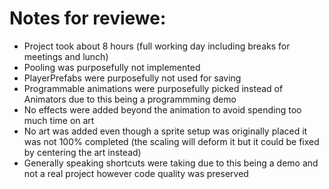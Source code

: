 # Notes for reviewe:
- Project took about 8 hours (full working day including breaks for meetings and lunch)
- Pooling was purposefully not implemented
- PlayerPrefabs were purposefully not used for saving
- Programmable animations were purposefully picked instead of Animators due to this being a programmming demo
- No effects were added beyond the animation to avoid spending too much time on art
- No art was added even though a sprite setup was originally placed it was not 100% completed (the scaling will deform it but it could be fixed by centering the art instead)
- Generally speaking shortcuts were taking due to this being a demo and not a real project however code quality was preserved
